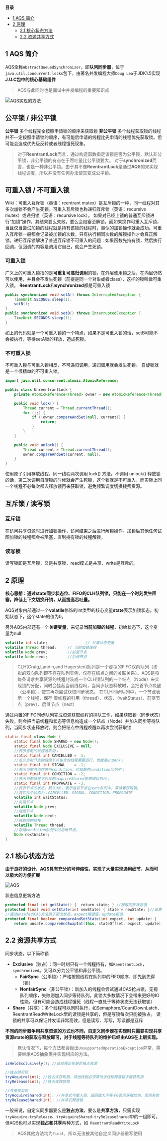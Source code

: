 **目录**
- [1 AQS 简介](#1-AQS-简介)
- [2 原理](#2-原理)
    - [2.1 核心状态方法](#2.1-核心状态方法)
    - [2.2 资源共享方式](#2.2-资源共享方式)

## 1 AQS 简介
AQS全称`AbstractQueuedSynchronizer`，即**队列同步器**，位于`java.util.concurrent.locks`包下，由著名并发编程大师`Doug Lea`于JDK1.5实现**J.U.C包中的核心基础组件**
>AQS与此同时也是面试中并发编程的重要知识点

![AQS实现的方法](https://user-gold-cdn.xitu.io/2018/12/27/167eb5eb024d9bcd?w=655&h=371&f=png&s=90429)

## 公平锁 / 非公平锁
**公平锁** 多个线程完全按照申请锁的顺序来获取锁
**非公平锁** 多个线程获取锁的线程并不一定按照申请锁的顺序，有可能后申请的线程比先申请的线程优先获取锁。但可能会造成优先级反转或者线程饿死现象。

> 对于**ReentrantLock**而言，通过构造函数指定该锁是否为公平锁，默认非公平锁，非公平锁的有点在于吞吐量比公平锁要大。
> 对于**synchronized**而言，也是一种非公平锁。由于其不像**ReentrantLock**是通过**AQS**的来实现线程调度，所以并没有任何办法使其变成公平锁。

## 可重入锁 / 不可重入锁
Wiki：可重入互斥锁（英语：reentrant mutex）是互斥锁的一种，同一线程对其多次加锁不会产生死锁。可重入互斥锁也称递归互斥锁（英语：recursive mutex）或递归锁（英语：recursive lock）。
如果对已经上锁的普通互斥锁进行“加锁”操作，其结果要么失败，要么会阻塞至解锁。而如果换作可重入互斥锁，当且仅当尝试加锁的线程就是持有该锁的线程时，类似的加锁操作就会成功。可重入互斥锁一般都会记录被加锁的次数，只有执行相同次数的解锁操作才会真正解锁。递归互斥锁解决了普通互斥锁不可重入的问题：如果函数先持有锁，然后执行回调，但回调的内容是调用它自己，就会产生死锁。
### 可重入锁
广义上的可重入锁指的是**可重复可递归调用**的锁，在外层使用锁之后，在内层仍然可以使用，并且会不发生死锁（前提是同一个对象或者class），这样的锁叫做可重入锁。
**ReentrantLock**和**synchronized**都是可重入锁
```java
public synchronized void setA() throws InterruptedException {
    TimeUnit.SECONDS.sleep(1);
    setB();
}
public synchronized void setB() throws InterruptedException {
    TimeUnit.SECONDS.sleep(1);
}
```
如上的代码就是一个可重入锁的一个特点，如果不是可重入锁的话，setB可能不会被执行，等待setA锁的释放，造成死锁。
### 不可重入锁
不可重入锁与可重入锁相反，不可递归调用，递归调用就会发生死锁。
自旋锁就是一个很精单的不可重入锁。
```java
import java.util.concurrent.atomic.AtomicReference;

public class UnreentrantLock {
    private AtomicReference<Thread> owner = new AtomicReference<Thread>();

    public void lock() {
        Thread current = Thread.currentThread();
        for (;;) {
            if (!owner.compareAndSet(null, current)) {
                return;
            }
        }
    }

    public void unlock() {
        Thread current = Thread.currentThread();
        owner.compareAndSet(current, null);
    }
}
```
使用原子引用存放线程，同一线程两次调用 lock() 方法，不调用 unlock() 释放锁的话，第二次调用自旋锁的时候就会产生死锁，这个锁就是不可重入，而实际上同一个线程不必每次都去释放锁再来获取锁，避免频繁调度切换耗费资源。

## 互斥锁 / 读写锁
### 互斥锁
在访问共享资源时进行加锁操作，访问结束之后进行解锁操作。加锁后其他任何试图加锁的线程都会被阻塞，直到持有锁的线程解锁。

### 读写锁
读写锁即是互斥锁，又是共享锁，read模式是共享，write是互斥的。

## 2 原理
**核心思想：通过state同步状态位、FIFO的CLH队列锁，只能在一个时刻发生阻塞，降低上下文切换开销，从而提高吞吐量。**

AQS对象内部通过一个**volatile**修饰的int类型的核心变量**state**表示加锁状态。初始状态下，这个state的值为0。

另外AQS内部还有一个**关键变量**，来记录**当前加锁的线程**，初始状态下，这个变量为null

```java
volatile int state;                 // 共享状态变量
volatile Thread thread;     // 当前加锁线程
volatile Node prev;         //前驱节点
volatile Node next;         //后继节点
```

> CLH(Craig,Landin,and Hagersten)队列是一个虚拟的FIFO双向队列（虚拟的双向队列即不存在队列实例，仅存在结点之间的关联关系）。AQS是将每条请求共享资源的线程封装成一个CLH锁队列的一个结点（Node）来实现锁的分配，同时会挂起当前线程吗，当同步状态释放时，会把首节点唤醒（公平锁），使其再次尝试获取同步状态。
> 在CLH同步队列中，一个节点表示一个线程，保存 着线程的引用（thread）、状态、（waitStatus）、前驱节点（prev）、后继节点（next）

通过内置的FIFO同步队列完成资源获取线程的排队工作，如果获取锁（同步状态）失败，则会把当前线程和状态等信息构造成一个结点（Node）并加入同步等待队列，当同步状态释放时，则会把结点中线程唤醒以再次尝试获取锁

```java
static final class Node {
    static final Node SHARED = new Node();
    static final Node EXCLUSIVE = null;
    //表示当前的线程被取消；
    static final int CANCELLED =  1;
    //表示当前节点的后继节点包含的线程需要运行，也就是unpark；
    static final int SIGNAL    = -1;
    //表示当前节点在等待condition，也就是在condition队列中；
    static final int CONDITION = -2;
    //表示当前场景下后续的acquireShared能够得以执行；
    static final int PROPAGATE = -3;
    //表示节点的状态。默认为0，表示当前节点在sync队列中，等待着获取锁。
    //其它几个状态为：CANCELLED、SIGNAL、CONDITION、PROPAGATE
    volatile int waitStatus;
    //前驱节点
    volatile Node prev;
    //后继节点
    volatile Node next;
    //获取锁的线程
    volatile Thread thread;
    //存储condition队列中的后继节点。
    Node nextWaiter;
}
```

## 2.1 核心状态方法

**由于良好的设计，AQS具有充分的可伸缩性，实现了大量实现通用细节，从而可以极大的方便扩展**

![AQS](https://user-gold-cdn.xitu.io/2018/12/29/167f7e584754b919?w=875&h=894&f=png&s=90391)

状态信息更新方法
```java
protected final int getState() {  return state; } //获取同步状态值
protected final void setState(int newState) { state = newState; }//设置同步状态
//通过unsafe的CAS方法原子更改状态，expect期望值，update新值
protected final boolean compareAndSetState(int expect, int update) {
    return unsafe.compareAndSwapInt(this, stateOffset, expect, update); }
```

## 2.2 资源共享方式
同步状态，以下简称锁
- **Exclusive**（独占）：同一时刻只有一个线程持有，如`ReentrantLock`，`synchronized`。又可以分为公平锁和非公平锁。
    - **FairSync**（公平锁）：严格按照线程在队列中的FIFO顺序，即先到先得（锁）
    - **NonfairSync**（非公平锁）：新加入的线程会尝试通过CAS抢占锁，无视队列顺序，失败则加入同步等待队列。此锁大多数情况下会带来更好的IO性能，但有可能会造成线程饿死（线程一直处于等待状态无法获取锁）
- **Share**（共享）：多个线程可以同时执行，如Semaphore/CountDownLatch、ReentrantReadWriteLock里的读锁是共享的，但是写锁每次只能被独占。
读锁的共享可以保证并发读非常高效，但是读写、写写，写读都是互斥

**不同的同步器争用共享资源的方式也不同，自定义同步器在实现时只需要实现共享资源state的获取与释放即可，对于线程等待队列的维护已经由AQS在上层实现。**

>默认情况下，每个方法都会抛出`UnsupportedOperationException`异常，需要继承AQS抽象类并实现相应的方法。

```java
isHeldExclusively(); //该线程正在是否独占资源
```

```java
//独占锁实现
tryAcquire(int); //独占式获取锁，其他线程必须等待该线程释放锁才能获取锁
tryRelease(int); //独占式释放锁
```

```java
//共享锁实现
tryAcquireShared(int); //共享式可重入锁，返回值大于等于0表示获取成功，否则失败
tryReleaseShared(int); //共享式释放锁
```
一般来说，自定义同步器要么是**独占方法**，要么是**共享方法**，只需实现`tryAcquire-tryRelease`、`tryAcquireShared-tryReleaseShared`中的一组即可。但AQS也可以实现**独占和共享**两种方式，如`
ReentrantReadWriteLock`

>AQS其他方法均为`final`，所以无法被其他自定义同步器重写使用
